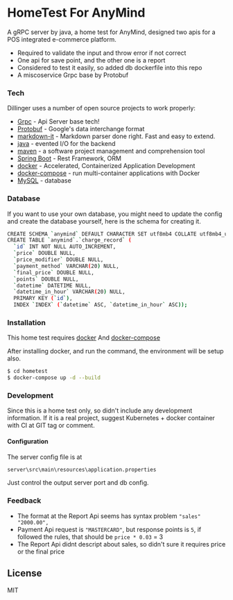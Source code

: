 # HomeTest For AnyMind


A gRPC server by java, a home test for AnyMind, designed two apis for a POS integrated e-commerce platform. 

  - Required to validate the input and throw error if not correct
  - One api for save point, and the other one is a report
  - Considered to test it easily, so added db dockerfile into this repo 
  - A miscoservice Grpc base by Protobuf

### Tech

Dillinger uses a number of open source projects to work properly:

* [Grpc](https://grpc.io/) - Api Server base tech!
* [Protobuf](https://developers.google.com/protocol-buffers) - Google's data interchange format
* [markdown-it](https://github.com/markdown-it/markdown-it) - Markdown parser done right. Fast and easy to extend.
* [java](https://www.java.com/) - evented I/O for the backend
* [maven](https://maven.apache.org/) - a software project management and comprehension tool
* [Spring Boot](https://spring.io/projects/spring-boot) - Rest Framework, ORM
* [docker](https://www.docker.com/) - Accelerated, Containerized Application Development
* [docker-compose](https://github.com/docker/compose) - run multi-container applications with Docker
* [MySQL](https://www.mysql.com/) - database

### Database

If you want to use your own database, you might need to update the config and create the database yourself, here is the schema for creating it.

```sh
CREATE SCHEMA `anymind` DEFAULT CHARACTER SET utf8mb4 COLLATE utf8mb4_unicode_ci ;
CREATE TABLE `anymind`.`charge_record` (
  `id` INT NOT NULL AUTO_INCREMENT,
  `price` DOUBLE NULL,
  `price_modifier` DOUBLE NULL,
  `payment_method` VARCHAR(20) NULL,
  `final_price` DOUBLE NULL,
  `points` DOUBLE NULL,
  `datetime` DATETIME NULL,
  `datetime_in_hour` VARCHAR(20) NULL,
  PRIMARY KEY (`id`),
  INDEX `INDEX` (`datetime` ASC, `datetime_in_hour` ASC));

```

### Installation

This home test requires [docker](https://www.docker.com/) And [docker-compose](https://github.com/docker/compose)

After installing docker, and run the command, the environment will be setup also.

```sh
$ cd hometest
$ docker-compose up -d --build
```

### Development

Since this is a home test only, so didn't include any development information.
If it is a real project, suggest Kubernetes + docker container with CI at GIT tag or comment.

#### Configuration

The server config file is at
```sh
server\src\main\resources\application.properties
```
Just control the output server port and db config.

### Feedback

 - The format at the Report Api seems has syntax problem `"sales" "2000.00",`
 - Payment Api request is `"MASTERCARD"`, but response points is `5`, if followed the rules, that should be `price * 0.03` = 3 
 - The Report Api didnt descript about sales, so didn't sure it requires price or the final price

License
----

MIT
